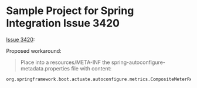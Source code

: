 # Sample Project for Spring Integration Issue 3420

[Issue 3420](https://github.com/spring-projects/spring-integration/issues/3420):

Proposed workaround:

> Place into a resources/META-INF the spring-autoconfigure-metadata.properties file with content:
```
org.springframework.boot.actuate.autoconfigure.metrics.CompositeMeterRegistryAutoConfiguration.AutoConfigureBefore=org.springframework.boot.autoconfigure.integration.IntegrationAutoConfiguration
```
